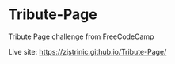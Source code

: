 # Tribute-Page
Tribute Page challenge from FreeCodeCamp

Live site: https://zjstrinic.github.io/Tribute-Page/
